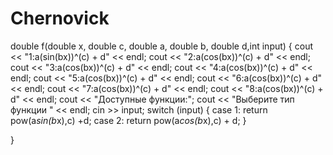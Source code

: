 # Chernovick
double f(double x, double c, double a, double b, double d,int input)
{
	cout << "1:a(sin(bx))^(c) + d" << endl;
	cout << "2:a(cos(bx))^(c) + d" << endl;
	cout << "3:a(cos(bx))^(c) + d" << endl;
	cout << "4:a(cos(bx))^(c) + d" << endl;
	cout << "5:a(cos(bx))^(c) + d" << endl;
	cout << "6:a(cos(bx))^(c) + d" << endl;
	cout << "7:a(cos(bx))^(c) + d" << endl;
	cout << "8:a(cos(bx))^(c) + d" << endl;
	cout << "Доступные функции:";
		cout << "Выберите тип функции " << endl;
	cin >> input;
	switch (input) {
	case 1:
		return pow(a*sin(b*x),c) +d;
	case 2:
		return pow(a*cos(b*x),c) + d;
	}

}
